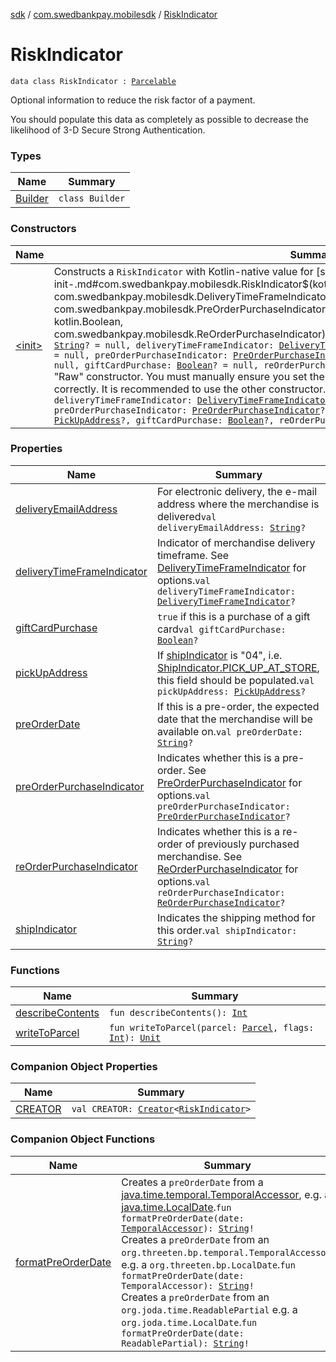 [sdk](../../index.md) / [com.swedbankpay.mobilesdk](../index.md) / [RiskIndicator](./index.md)

# RiskIndicator

`data class RiskIndicator : `[`Parcelable`](https://developer.android.com/reference/android/os/Parcelable.html)

Optional information to reduce the risk factor of a payment.

You should populate this data as completely as possible to decrease the likelihood of 3-D Secure
Strong Authentication.

### Types

| Name | Summary |
|---|---|
| [Builder](-builder/index.md) | `class Builder` |

### Constructors

| Name | Summary |
|---|---|
| [&lt;init&gt;](-init-.md) | Constructs a `RiskIndicator` with Kotlin-native value for [shipIndicator](-init-.md#com.swedbankpay.mobilesdk.RiskIndicator$<init>(kotlin.String, com.swedbankpay.mobilesdk.DeliveryTimeFrameIndicator, kotlin.String, com.swedbankpay.mobilesdk.PreOrderPurchaseIndicator, com.swedbankpay.mobilesdk.ShipIndicator, kotlin.Boolean, com.swedbankpay.mobilesdk.ReOrderPurchaseIndicator)/shipIndicator)`RiskIndicator(deliveryEmailAddress: `[`String`](https://kotlinlang.org/api/latest/jvm/stdlib/kotlin/-string/index.html)`? = null, deliveryTimeFrameIndicator: `[`DeliveryTimeFrameIndicator`](../-delivery-time-frame-indicator/index.md)`? = null, preOrderDate: `[`String`](https://kotlinlang.org/api/latest/jvm/stdlib/kotlin/-string/index.html)`? = null, preOrderPurchaseIndicator: `[`PreOrderPurchaseIndicator`](../-pre-order-purchase-indicator/index.md)`? = null, shipIndicator: `[`ShipIndicator`](../-ship-indicator/index.md)`? = null, giftCardPurchase: `[`Boolean`](https://kotlinlang.org/api/latest/jvm/stdlib/kotlin/-boolean/index.html)`? = null, reOrderPurchaseIndicator: `[`ReOrderPurchaseIndicator`](../-re-order-purchase-indicator/index.md)`? = null)`<br>"Raw" constructor. You must manually ensure you set the values for [shipIndicator](ship-indicator.md) and [pickUpAddress](pick-up-address.md) correctly. It is recommended to use the other constructor.`RiskIndicator(deliveryEmailAddress: `[`String`](https://kotlinlang.org/api/latest/jvm/stdlib/kotlin/-string/index.html)`?, deliveryTimeFrameIndicator: `[`DeliveryTimeFrameIndicator`](../-delivery-time-frame-indicator/index.md)`?, preOrderDate: `[`String`](https://kotlinlang.org/api/latest/jvm/stdlib/kotlin/-string/index.html)`?, preOrderPurchaseIndicator: `[`PreOrderPurchaseIndicator`](../-pre-order-purchase-indicator/index.md)`?, shipIndicator: `[`String`](https://kotlinlang.org/api/latest/jvm/stdlib/kotlin/-string/index.html)`?, pickUpAddress: `[`PickUpAddress`](../-pick-up-address/index.md)`?, giftCardPurchase: `[`Boolean`](https://kotlinlang.org/api/latest/jvm/stdlib/kotlin/-boolean/index.html)`?, reOrderPurchaseIndicator: `[`ReOrderPurchaseIndicator`](../-re-order-purchase-indicator/index.md)`?)` |

### Properties

| Name | Summary |
|---|---|
| [deliveryEmailAddress](delivery-email-address.md) | For electronic delivery, the e-mail address where the merchandise is delivered`val deliveryEmailAddress: `[`String`](https://kotlinlang.org/api/latest/jvm/stdlib/kotlin/-string/index.html)`?` |
| [deliveryTimeFrameIndicator](delivery-time-frame-indicator.md) | Indicator of merchandise delivery timeframe. See [DeliveryTimeFrameIndicator](../-delivery-time-frame-indicator/index.md) for options.`val deliveryTimeFrameIndicator: `[`DeliveryTimeFrameIndicator`](../-delivery-time-frame-indicator/index.md)`?` |
| [giftCardPurchase](gift-card-purchase.md) | `true` if this is a purchase of a gift card`val giftCardPurchase: `[`Boolean`](https://kotlinlang.org/api/latest/jvm/stdlib/kotlin/-boolean/index.html)`?` |
| [pickUpAddress](pick-up-address.md) | If [shipIndicator](ship-indicator.md) is "04", i.e. [ShipIndicator.PICK_UP_AT_STORE](../-ship-indicator/-p-i-c-k_-u-p_-a-t_-s-t-o-r-e.md), this field should be populated.`val pickUpAddress: `[`PickUpAddress`](../-pick-up-address/index.md)`?` |
| [preOrderDate](pre-order-date.md) | If this is a pre-order, the expected date that the merchandise will be available on.`val preOrderDate: `[`String`](https://kotlinlang.org/api/latest/jvm/stdlib/kotlin/-string/index.html)`?` |
| [preOrderPurchaseIndicator](pre-order-purchase-indicator.md) | Indicates whether this is a pre-order. See [PreOrderPurchaseIndicator](../-pre-order-purchase-indicator/index.md) for options.`val preOrderPurchaseIndicator: `[`PreOrderPurchaseIndicator`](../-pre-order-purchase-indicator/index.md)`?` |
| [reOrderPurchaseIndicator](re-order-purchase-indicator.md) | Indicates whether this is a re-order of previously purchased merchandise. See [ReOrderPurchaseIndicator](../-re-order-purchase-indicator/index.md) for options.`val reOrderPurchaseIndicator: `[`ReOrderPurchaseIndicator`](../-re-order-purchase-indicator/index.md)`?` |
| [shipIndicator](ship-indicator.md) | Indicates the shipping method for this order.`val shipIndicator: `[`String`](https://kotlinlang.org/api/latest/jvm/stdlib/kotlin/-string/index.html)`?` |

### Functions

| Name | Summary |
|---|---|
| [describeContents](describe-contents.md) | `fun describeContents(): `[`Int`](https://kotlinlang.org/api/latest/jvm/stdlib/kotlin/-int/index.html) |
| [writeToParcel](write-to-parcel.md) | `fun writeToParcel(parcel: `[`Parcel`](https://developer.android.com/reference/android/os/Parcel.html)`, flags: `[`Int`](https://kotlinlang.org/api/latest/jvm/stdlib/kotlin/-int/index.html)`): `[`Unit`](https://kotlinlang.org/api/latest/jvm/stdlib/kotlin/-unit/index.html) |

### Companion Object Properties

| Name | Summary |
|---|---|
| [CREATOR](-c-r-e-a-t-o-r.md) | `val CREATOR: `[`Creator`](https://developer.android.com/reference/android/os/Parcelable/Creator.html)`<`[`RiskIndicator`](./index.md)`>` |

### Companion Object Functions

| Name | Summary |
|---|---|
| [formatPreOrderDate](format-pre-order-date.md) | Creates a `preOrderDate` from a [java.time.temporal.TemporalAccessor](https://developer.android.com/reference/java/time/temporal/TemporalAccessor.html), e.g. a [java.time.LocalDate](https://developer.android.com/reference/java/time/LocalDate.html).`fun formatPreOrderDate(date: `[`TemporalAccessor`](https://developer.android.com/reference/java/time/temporal/TemporalAccessor.html)`): `[`String`](https://kotlinlang.org/api/latest/jvm/stdlib/kotlin/-string/index.html)`!`<br>Creates a `preOrderDate` from an `org.threeten.bp.temporal.TemporalAccessor`, e.g. a `org.threeten.bp.LocalDate`.`fun formatPreOrderDate(date: TemporalAccessor): `[`String`](https://kotlinlang.org/api/latest/jvm/stdlib/kotlin/-string/index.html)`!`<br>Creates a `preOrderDate` from an `org.joda.time.ReadablePartial` e.g. a `org.joda.time.LocalDate`.`fun formatPreOrderDate(date: ReadablePartial): `[`String`](https://kotlinlang.org/api/latest/jvm/stdlib/kotlin/-string/index.html)`!` |
